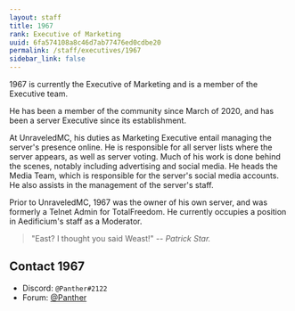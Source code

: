 ```yaml
---
layout: staff
title: 1967
rank: Executive of Marketing
uuid: 6fa574108a8c46d7ab77476ed0cdbe20
permalink: /staff/executives/1967
sidebar_link: false
---
```


1967 is currently the Executive of Marketing and is a member of the Executive team. 

He has been a member of the community since March of 2020, and has been a server Executive since its establishment. 

At UnraveledMC, his duties as Marketing Executive entail managing the server's presence online. He is responsible for all server lists where the server appears, as well as server voting. Much of his work is done behind the scenes, notably including advertising and social media. He heads the Media Team, which is responsible for the server's social media accounts. He also assists in the management of the server's staff. 

Prior to UnraveledMC, 1967 was the owner of his own server, and was formerly a Telnet Admin for TotalFreedom. He currently occupies a position in Aedificium's staff as a Moderator. 

> "East? I thought you said Weast!" *-- Patrick Star.*

## Contact 1967
* Discord: `@Panther#2122`
* Forum: <a href="https://forum.unraveledmc.com/u/panther" target="_blank">@Panther</a>
